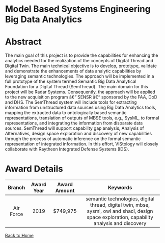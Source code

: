 
Model Based Systems Engineering Big Data Analytics
==================================================

# Abstract


The main goal of this project is to provide the capabilities for enhancing the analytics needed for the realization of the concepts of Digital Thread and Digital Twin. The main technical objective is to develop, prototype, validate and demonstrate the enhancements of data analytic capabilities by leveraging semantic technologies. The approach will be implemented in a full prototype of the system termed Semantic Big Data Analytical Foundation for a Digital Thread (SemThread). The main domain for this project will be Radar Systems. Consequently, the approach will be applied to the new acquisition program â€“ SENSR â€“ sponsored by the FAA, DoD and DHS. The SemThread system will include tools for extracting information from unstructured data sources using Big Data Analytics tools, mapping the extracted data to ontologically based semantic representations, translation of outputs of MBSE tools, e.g., SysML, to formal representations, and integrating the information from disparate data sources. SemThread will support capability gap analysis, Analysis of Alternatives, design space exploration and discovery of new capabilities through the process of automatic inference on the formal semantic representation of integrated information. In this effort, VIStology will closely collaborate with Raytheon Integrated Defense Systems (IDS).  

# Award Details

|Branch|Award Year|Award Amount|Keywords|
| :---: | :---: | :---: | :---: |
|Air Force|2019|$749,975|semantic technologies, digital thread, digital twin, mbse, sysml, owl and shacl, design space exploration, capability analysis and discovery|
  
  


[Back to Home](https://github.com/chrischow/dod_sbir_awards/DJ/#1408)